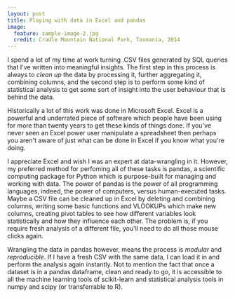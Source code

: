 ```yaml
---
layout: post
title: Playing with data in Excel and pandas
image:
  feature: sample-image-2.jpg
  credit: Cradle Mountain National Park, Tasmania, 2014
---
```


I spend a lot of my time at work turning .CSV files generated by SQL queries that I've written into meaningful insights. The first step in this process is always to *clean up* the data by processing it, further aggregating it, combining columns, and the second step is to perform some kind of statistical analysis to get some sort of insight into the user behaviour that is behind the data.

Historically a lot of this work was done in Microsoft Excel. Excel is a powerful and underrated piece of software which people have been using for more than twenty years to get these kinds of things done. If you've never seen an Excel power user manipulate a spreadsheet then perhaps you aren't aware of just what can be done in Excel if you know what you're doing.

I appreciate Excel and wish I was an expert at data-wrangling in it. However, my preferred method for perfoming all of these tasks is pandas, a scientific computing package for Python which is purpose-built for managing and working with data. The power of pandas is the power of all programming languages, indeed, the power of computers, versus human-executed tasks. Maybe a CSV file can be cleaned up in Excel by deleting and combining columns, writing some basic functions and VLOOKUPs which make new columns, creating pivot tables to see how different variables look statistically and how they influence each other. The problem is, if you require fresh analysis of a different file, you'll need to do all those mouse clicks again.

Wrangling the data in pandas however, means the process is *modular* and *reproducible*. If I have a fresh CSV with the same data, I can load it in and perform the analysis again instantly. Not to mention the fact that once a dataset is in a pandas dataframe, clean and ready to go, it is accessible to all the machine learning tools of scikit-learn and statistical analysis tools in numpy and scipy (or transferrable to R). 